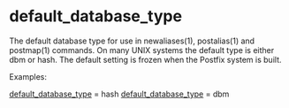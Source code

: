 # default_database_type 


The default database type for use in newaliases(1), postalias(1)
and postmap(1) commands. On many UNIX systems the default type is
either dbm or hash. The default setting is frozen
when the Postfix system is built.



Examples:



<a href="postconf.5.html#default_database_type">default_database_type</a> = hash
<a href="postconf.5.html#default_database_type">default_database_type</a> = dbm



